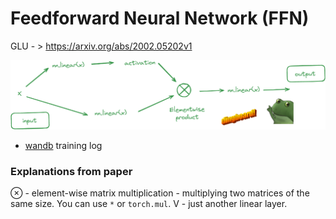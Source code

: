 # Feedforward Neural Network (FFN)

GLU - > https://arxiv.org/abs/2002.05202v1

![alt text](glu.png)

- [wandb](https://wandb.ai/afterhoursbilly/Attention-from-scratch) training log


### Explanations from paper

⊗ - element-wise matrix multiplication - multiplying two matrices of the same size. You can use `*` or `torch.mul`.
V - just another linear layer.
